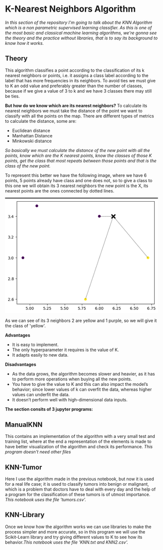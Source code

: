 # K-Nearest Neighbors Algorithm

*In this section of the repository I'm going to talk about the KNN Algorithm which is a non parametric supervised learning classifier. As this is one of the most basic and classical machine learning algorithms, we're gonna see the theory and the practice without libraries, that is to say its background to know how it works.*

## Theory 
This algorithm classifies a point according to the classification of its k nearest neighbors or points, i.e. it assigns a class label according to the label that has more frequencies in its neighbors. To avoid ties we must give to K an odd value and preferably greater than the number of classes, because if we give a value of 3 to k and we have 3 classes there may still be ties. 

**But how do we know which are its nearest neighbors?**
To calculate its nearest neighbors we must take the distance of the point we want to classify with all the points on the map. There are different types of metrics to calculate the distance, some are: 
- Euclidean distance
- Manhattan Distance
- Minkowski distance

*So basically we must calculate the distance of the new point with all the points, know which are the K nearest points, know the classes of those K points, get the class that most repeats between those points and that is the class of the new point.*

To represent this better we have the following image, where we have 6 points, 5 points already have class and one does not, so to give a class to this one we will obtain its 3 nearest neighbors the new point is the X, its nearest points are the ones connected by dotted lines.

![KNN Ejemplification](DataSets/KNNExample.png)

As we can see of its 3 neighbors 2 are yellow and 1 purple, so we will give it the class of 'yellow'.

**Advantages**
- It is easy to implement.
- The only hyperparameter it requires is the value of K.
- It adapts easily to new data.

**Disadvantages**
- As the data grows, the algorithm becomes slower and heavier, as it has to perform more operations when buying all the new points.
- You have to give the value to K and this can also impact the model’s behavior; since lower values of k can overfit the data, whereas higher values can underfit the data.
- It doesn’t perform well with high-dimensional data inputs.

**The section consits of 3 jupyter programs:**

## ManualKNN
This contains an implementation of the algorithm with a very small test and training list, where at the end a representation of the elements is made to have better visualization of the algorithm and check its performance. *This program doesn't need other files*

## KNN-Tumor
Here I use the algorithm made in the previous notebook, but now it is used for a real life case; it is used to classify tumors into benign or malignant, which is a problem that doctors have to deal with every day and the help of a program for the classification of these tumors is of utmost importance. *This notebook uses the file 'tumors.csv'.*

## KNN-Library
Once we know how the algorithm works we can use libraries to make the process simpler and more accurate, so in this program we will use the Scikit-Learn library and try giving different values to K to see how its behavior.*This notebook uses the file 'KNN.txt and KNN2.csv'.*